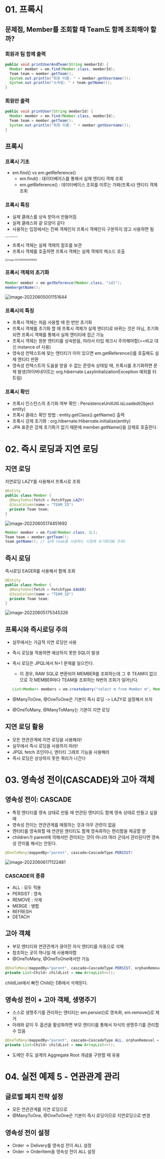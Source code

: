 # 01. 프록시

## 문제점, Member를 조회할 때 Team도 함께 조회해야 할까?

### 회원과 팀 함께 출력

``` java
public void printUserAndTeam(String memberId) {
  Member member = em.find(Member.class, memberId);
  Team team = member.getTeam();
  System.out.println("회원 이름: " + member.getUsername());
  System.out.println("소속팀: " + team.getName());
}
```



### 회원만 출력

``` java
public void printUser(String memberId) {
  Member member = em.find(Member.class, memberId);
  Team team = member.getTeam();
  System.out.println("회원 이름: " + member.getUsername());
}
```



## 프록시

### 프록시 기초

* em.find() vs em.getReference()
  * em.find() : 데이터베이스를 통해서 실제 엔티티 객체 조회
  * em.getReference() : 데이터베이스 조회를 미루는 가짜(프록시) 엔티티 객체 조회



### 프록시 특징

* 실제 클래스를 상속 받아서 만들어짐
* 실제 클래스와 겉 모양이 같다
* 사용하는 입장에서는 진짜 객체인지 프록시 객체인지 구분하지 않고 사용하면 됨

<img src="images/image-20220605000717204.png" alt="image-20220605000717204" style="zoom:20%;" />

* 프록시 객체는 실제 객체의 참조를 보관
* 프록시 객체를 호출하면 프록시 객체는 실제 객체의 메소드 호출

<img src="images/image-20220605000819994.png" alt="image-20220605000819994" style="zoom:50%;" />



### 프록시 객체의 초기화

``` java
Member member = em.getReference(Member.class, "id1");
membergetName();
```

![image-20220605001151644](images/image-20220605001151644.png)



### 프록시의 특징

* 프록시 객체는 처음 사용할 때 한 번만 초기화
* 프록시 객체를 초기화 할 때 프록시 객체가 실제 엔티티로 바뀌는 것은 아님, 초기화되면 프록시 객체를 통해서 실제 엔티티에 접근 가능
* 프록시 객체는 원본 엔티티를 상속받음, 따라서 타입 체크시 주의해야함(==비교 대신 instance of 사용)
* 영속성 컨텍스트에 찾는 엔티티가 이미 있으면 em.getReference()를 호출해도 실제 엔티티 반환
* 영속성 컨텍스트의 도움을 받을 수 없는 준영속 상태일 때, 프록시를 초기화하면 문제 발생(하이버네이트는 org.hibernate.LazyInitializationException 예외를 터트림)



### 프록시 확인

* 프록시 인스턴스의 초기화 여부 확인 : PersistenceUnitUtil.isLoaded(Object entity)
* 프록시 클래스 확인 방법 : entity.getClass().getName() 출력
* 프록시 강제 초기화 : org.hibernate.Hibernate.initialize(entity)
* JPA 표준은 강제 초기화가 없기 때문에 member.getName()을 강제로 호출한다.



# 02. 즉시 로딩과 지연 로딩

## 지연 로딩

지연로딩 LAZY를 사용해서 프록시로 조회

``` java
@Entity
public class Member {
  @ManyToOne(fetch = FetchType.LAZY)
  @JoinColumn(name = "TEAM_ID")
  private Team team;
}
```

![image-20220605174451692](images/image-20220605174451692.png)



``` java
Member member = em.find(Member.class, 1L);
Team team = member.getTeam();
team.getName(); // 실제 team을 사용하는 시점에 초기화(DB 조회)
```



## 즉시 로딩

즉시로딩 EAGER를 사용해서 함께 조회

``` java
@Entity
public class Member {
  @ManyToOne(fetch = FetchType.EAGER)
  @JoinColumn(name = "TEAM_ID")
  private Team team;
}
```

![image-20220605175345326](images/image-20220605175345326.png)



## 프록시와 즉시로딩 주의

* 실무에서는 가급적 지연 로딩만 사용

* 즉시 로딩을 적용하면 예상하지 못한 SQL이 발생

* 즉시 로딩은 JPQL에서 N+1 문제를 일으킨다.

  * 이 경우, RAW SQL로 변환되어 MEMBER를 조회하는데 그 후 TEAM이 없으므로 각 MEMBER마다 TEAM을 조회하는 N번의 조회가 일어난다.

  ```java
  List<Member> members = em.createQuery("select m from Member m", Member.class).getResultList();
  ```

  

* @ManyToOne, @OneToOne은 기본이 즉시 로딩 -> LAZY로 설정해서 쓰자

* @OneToMany, @ManyToMany는 기본이 지연 로딩



## 지연 로딩 활용 

* 모든 연관관계에 지연 로딩을 사용해라!
* 실무에서 즉시 로딩을 사용하지 마라!
* JPQL fetch 조인이나, 엔티티 그래프 기능을 사용해라
* 즉시 로딩은 상상하지 못한 쿼리가 나간다



# 03. 영속성 전이(CASCADE)와 고아 객체

## 영속성 전이: CASCADE

* 특정 엔티티를 영속 상태로 만들 때 연관된 엔티티도 함께 영속 상태로 만들고 싶을 때
* 영속성 전이는 연관관계를 매핑하는 것과 아무 관련이 없음
* 엔티티를 영속화할 때 연관된 엔티티도 함께 영속화하는 편리함을 제공할 뿐
* children가 parent에 의해서만 관리되는 것이 아니라 여러 군데서 관리된다면 영속성 전이를 해서는 안된다.

```java
@OneToMany(mappedBy="parent", cascade=CascadeType.PERSIST)
```

![image-20220606171122481](images/image-20220606171122481.png)

### CASCADE의 종류

* ALL : 모두 적용
* PERSIST : 영속
* REMOVE : 삭제
* MERGE : 병합
* REFRESH 
* DETACH



## 고아 객체

* 부모 엔티티와 연관관계가 끊어진 자식 엔티티를 자동으로 삭제
* 참조하는 곳이 하나일 때 사용해야함
* @OneToMany, @OneToOne에서만 가능

``` java
@OneToMany(mappedBy="parent", cascade=CascadeType.PERSIST, orphanRemoval = true)
private List<Child> childList = new ArrayList<>();
```

childList에서 빠진 Child는 DB에서 삭제된다.



## 영속성 전이 + 고아 객체, 생명주기

* 스스로 생명주기를 관리하는 엔티티는 em.persist()로 영속화, em.remove()로 제거
* 아래와 같이 두 옵션을 활성화하면 부모 엔티티를 통해서 자식의 생명주기를 관리할 수 있음

``` java
@OneToMany(mappedBy="parent", cascade=CascadeType.ALL, orphanRemoval = true)
private List<Child> childList = new ArrayList<>();
```

* 도메인 주도 설계의 Aggregate Root 개념을 구현할 때 유용



# 04. 실전 예제 5 - 연관관계 관리

## 글로벌 페치 전략 설정

* 모든 연관관계를 지연 로딩으로
* @ManyToOne, @OneToOne은 기본이 즉시 로딩이므로 지연로딩으로 변경



## 영속성 전이 설정

* Order -> Delivery를 영속성 전이 ALL 설정
* Order -> OrderItem을 영속성 전이 ALL 설정
